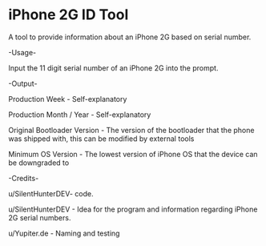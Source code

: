 # iPhone 2G ID Tool
A tool to provide information about an iPhone 2G based on serial number.

-Usage-

Input the 11 digit serial number of an iPhone 2G into the prompt.


-Output-

Production Week - Self-explanatory

Production Month / Year - Self-explanatory

Original Bootloader Version - The version of the bootloader that the phone was shipped with, this can be modified by external tools

Minimum OS Version - The lowest version of iPhone OS that the device can be downgraded to


-Credits-

u/SilentHunterDEV- code.

u/SilentHunterDEV - Idea for the program and information regarding iPhone 2G serial numbers.

u/Yupiter.de - Naming and testing

